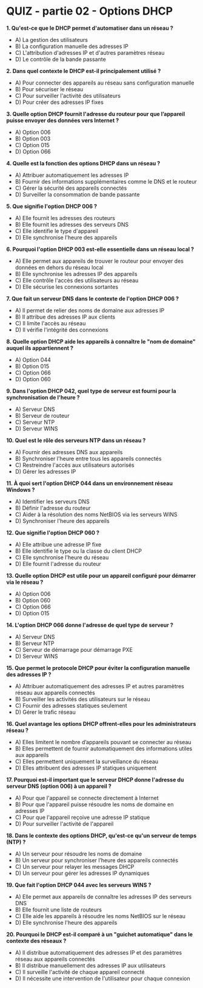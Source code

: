 # QUIZ - partie 02 - Options DHCP

**1. Qu'est-ce que le DHCP permet d'automatiser dans un réseau ?**  
   - A) La gestion des utilisateurs  
   - B) La configuration manuelle des adresses IP  
   - C) L'attribution d'adresses IP et d'autres paramètres réseau  
   - D) Le contrôle de la bande passante

**2. Dans quel contexte le DHCP est-il principalement utilisé ?**  
   - A) Pour connecter des appareils au réseau sans configuration manuelle  
   - B) Pour sécuriser le réseau  
   - C) Pour surveiller l'activité des utilisateurs  
   - D) Pour créer des adresses IP fixes

**3. Quelle option DHCP fournit l'adresse du routeur pour que l’appareil puisse envoyer des données vers Internet ?**  
   - A) Option 006  
   - B) Option 003  
   - C) Option 015  
   - D) Option 066

**4. Quelle est la fonction des options DHCP dans un réseau ?**  
   - A) Attribuer automatiquement les adresses IP  
   - B) Fournir des informations supplémentaires comme le DNS et le routeur  
   - C) Gérer la sécurité des appareils connectés  
   - D) Surveiller la consommation de bande passante

**5. Que signifie l'option DHCP 006 ?**  
   - A) Elle fournit les adresses des routeurs  
   - B) Elle fournit les adresses des serveurs DNS  
   - C) Elle identifie le type d'appareil  
   - D) Elle synchronise l'heure des appareils

**6. Pourquoi l'option DHCP 003 est-elle essentielle dans un réseau local ?**  
   - A) Elle permet aux appareils de trouver le routeur pour envoyer des données en dehors du réseau local  
   - B) Elle synchronise les adresses IP des appareils  
   - C) Elle contrôle l'accès des utilisateurs au réseau  
   - D) Elle sécurise les connexions sortantes

**7. Que fait un serveur DNS dans le contexte de l'option DHCP 006 ?**  
   - A) Il permet de relier des noms de domaine aux adresses IP  
   - B) Il attribue des adresses IP aux clients  
   - C) Il limite l'accès au réseau  
   - D) Il vérifie l'intégrité des connexions

**8. Quelle option DHCP aide les appareils à connaître le "nom de domaine" auquel ils appartiennent ?**  
   - A) Option 044  
   - B) Option 015  
   - C) Option 066  
   - D) Option 060

**9. Dans l'option DHCP 042, quel type de serveur est fourni pour la synchronisation de l'heure ?**  
   - A) Serveur DNS  
   - B) Serveur de routeur  
   - C) Serveur NTP  
   - D) Serveur WINS

**10. Quel est le rôle des serveurs NTP dans un réseau ?**  
   - A) Fournir des adresses DNS aux appareils  
   - B) Synchroniser l'heure entre tous les appareils connectés  
   - C) Restreindre l'accès aux utilisateurs autorisés  
   - D) Gérer les adresses IP

**11. À quoi sert l'option DHCP 044 dans un environnement réseau Windows ?**  
   - A) Identifier les serveurs DNS  
   - B) Définir l'adresse du routeur  
   - C) Aider à la résolution des noms NetBIOS via les serveurs WINS  
   - D) Synchroniser l'heure des appareils

**12. Que signifie l'option DHCP 060 ?**  
   - A) Elle attribue une adresse IP fixe  
   - B) Elle identifie le type ou la classe du client DHCP  
   - C) Elle synchronise l'heure du réseau  
   - D) Elle fournit l'adresse du routeur

**13. Quelle option DHCP est utile pour un appareil configuré pour démarrer via le réseau ?**  
   - A) Option 006  
   - B) Option 060  
   - C) Option 066  
   - D) Option 015

**14. L'option DHCP 066 donne l'adresse de quel type de serveur ?**  
   - A) Serveur DNS  
   - B) Serveur NTP  
   - C) Serveur de démarrage pour démarrage PXE  
   - D) Serveur WINS

**15. Que permet le protocole DHCP pour éviter la configuration manuelle des adresses IP ?**  
   - A) Attribuer automatiquement des adresses IP et autres paramètres réseau aux appareils connectés  
   - B) Surveiller les activités des utilisateurs sur le réseau  
   - C) Fournir des adresses statiques seulement  
   - D) Gérer le trafic réseau

**16. Quel avantage les options DHCP offrent-elles pour les administrateurs réseau ?**  
   - A) Elles limitent le nombre d’appareils pouvant se connecter au réseau  
   - B) Elles permettent de fournir automatiquement des informations utiles aux appareils  
   - C) Elles permettent uniquement la surveillance du réseau  
   - D) Elles attribuent des adresses IP statiques uniquement

**17. Pourquoi est-il important que le serveur DHCP donne l'adresse du serveur DNS (option 006) à un appareil ?**  
   - A) Pour que l'appareil se connecte directement à Internet  
   - B) Pour que l'appareil puisse résoudre les noms de domaine en adresses IP  
   - C) Pour que l'appareil reçoive une adresse IP statique  
   - D) Pour surveiller l'activité de l'appareil

**18. Dans le contexte des options DHCP, qu'est-ce qu'un serveur de temps (NTP) ?**  
   - A) Un serveur pour résoudre les noms de domaine  
   - B) Un serveur pour synchroniser l’heure des appareils connectés  
   - C) Un serveur pour relayer les messages DHCP  
   - D) Un serveur pour gérer les adresses IP dynamiques

**19. Que fait l'option DHCP 044 avec les serveurs WINS ?**  
   - A) Elle permet aux appareils de connaître les adresses IP des serveurs DNS  
   - B) Elle fournit une liste de routeurs  
   - C) Elle aide les appareils à résoudre les noms NetBIOS sur le réseau  
   - D) Elle synchronise l'heure des appareils

**20. Pourquoi le DHCP est-il comparé à un "guichet automatique" dans le contexte des réseaux ?**  
   - A) Il distribue automatiquement des adresses IP et des paramètres réseau aux appareils connectés  
   - B) Il distribue manuellement des adresses IP aux utilisateurs  
   - C) Il surveille l'activité de chaque appareil connecté  
   - D) Il nécessite une intervention de l'utilisateur pour chaque connexion  

